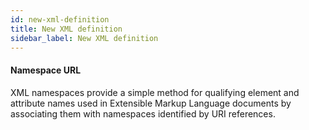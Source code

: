 ```yaml
---
id: new-xml-definition
title: New XML definition
sidebar_label: New XML definition
---
```

#### Namespace URL
XML namespaces provide a simple method for qualifying element and attribute names used in Extensible Markup Language documents by associating them with namespaces identified by URI references.

